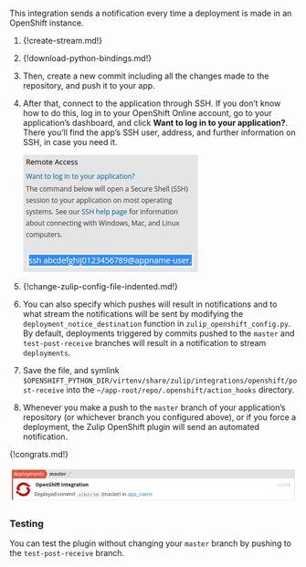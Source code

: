 This integration sends a notification every time a deployment is made
in an OpenShift instance.

1.  {!create-stream.md!}

1.  {!download-python-bindings.md!}

1.  Then, create a new commit including all the changes made to the
    repository, and push it to your app.

1.  After that, connect to the application through SSH. If you don’t know
    how to do this, log in to your OpenShift Online account, go to your
    application’s dashboard, and click **Want to log in to your
    application?**.  There you’ll find the app’s SSH user, address, and
    further information on SSH, in case you need it.

    ![Connecting to application](/static/images/integrations/openshift/002.png)

1.  {!change-zulip-config-file-indented.md!}

1.  You can also specify which pushes will result in notifications and to
    what stream the notifications will be sent by modifying the
    `deployment_notice_destination` function in
    `zulip_openshift_config.py`. By default, deployments triggered by
    commits pushed to the `master` and `test-post-receive` branches will
    result in a notification to stream `deployments`.

1.  Save the file, and symlink
    `$OPENSHIFT_PYTHON_DIR/virtenv/share/zulip/integrations/openshift/post-receive`
    into the `~/app-root/repo/.openshift/action_hooks` directory.

1.  Whenever you make a push to the `master` branch of your application’s
    repository (or whichever branch you configured above), or if you force
    a deployment, the Zulip OpenShift plugin will send an automated
    notification.

{!congrats.md!}

![OpenShift integration message](/static/images/integrations/openshift/001.png)

### Testing

You can test the plugin without changing your `master` branch by pushing to the `test-post-receive` branch.
